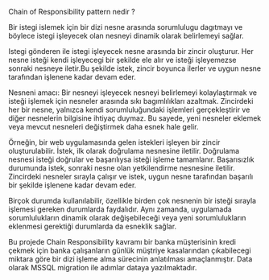 Chain of Responsibility pattern nedir ?

Bir istegi islemek için bir dizi nesne arasında sorumlulugu dagıtmayı ve böylece istegi işleyecek olan nesneyi dinamik olarak belirlemeyi sağlar.

Istegi gönderen ile  istegi işleyecek nesne arasında bir zincir oluşturur. Her nesne isteği kendi işleyecegi bir şekilde ele alır  ve isteği işleyemezse sonraki nesneye iletir.Bu şekilde istek, zincir boyunca ilerler ve uygun nesne tarafından işlenene kadar devam eder.

Nesneni amacı:
Bir nesneyi işleyecek nesneyi belirlemeyi kolaylaştırmak ve isteği işlemek için nesneler arasında sıkı bagımlılıkları azaltmak.
Zincirdeki her bir nesne, yalnızca kendi sorumluluğundaki işlemleri gerçekleştirir ve diğer nesnelerin bilgisine ihtiyaç duymaz. Bu sayede, yeni nesneler eklemek veya mevcut nesneleri değiştirmek daha esnek hale gelir.

Örneğin, bir web uygulamasında gelen istekleri işleyen bir zincir oluşturulabilir. İstek, ilk olarak doğrulama nesnesine iletilir. Doğrulama nesnesi isteği doğrular ve başarılıysa isteği işleme tamamlanır. Başarısızlık durumunda istek, sonraki nesne olan yetkilendirme nesnesine iletilir. Zincirdeki nesneler sırayla çalışır ve istek, uygun nesne tarafından başarılı bir şekilde işlenene kadar devam eder.

Birçok durumda kullanılabilir, özellikle birden çok nesnenin bir isteği sırayla işlemesi gereken durumlarda faydalıdır. Aynı zamanda, uygulamada sorumlulukların dinamik olarak değişebileceği veya yeni sorumlulukların eklenmesi gerektiği durumlarda da esneklik sağlar.

Bu projede Chain Responsibility kavramı bir banka müşterisinin kredi çekmek için banka çalışanların günlük müştriye kasalarından çıkabilecegi miktara göre bir dizi işleme alma sürecinin anlatılması amaçlanmıştır.
Data olarak MSSQL migration ile adımlar dataya yazılmaktadır. 


